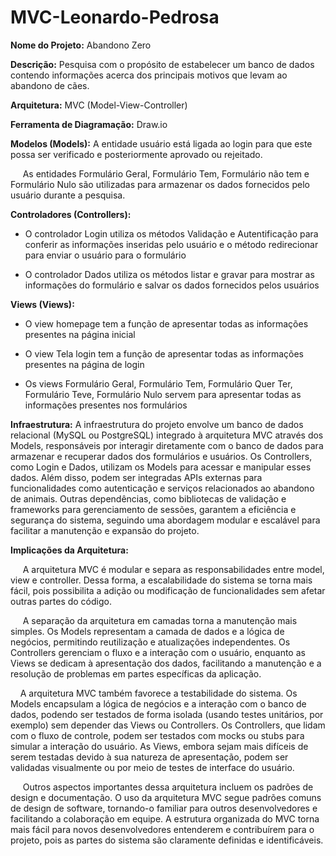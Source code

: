 # MVC-Leonardo-Pedrosa
**Nome do Projeto:** Abandono Zero

**Descrição:** Pesquisa com o propósito de estabelecer um banco de dados contendo informações acerca dos principais motivos que levam ao abandono de cães.

**Arquitetura:** MVC (Model-View-Controller)

**Ferramenta de Diagramação:** Draw.io

**Modelos (Models):**
A entidade usuário está ligada ao login para que este possa ser verificado e posteriormente aprovado ou rejeitado.

&nbsp;&nbsp;&nbsp;&nbsp; As entidades Formulário Geral, Formulário Tem, Formulário não tem e Formulário Nulo são utilizadas para armazenar os dados fornecidos pelo usuário durante a pesquisa.

**Controladores (Controllers):**

- O controlador Login utiliza os métodos Validação e Autentificação para conferir as informações inseridas pelo usuário e o método redirecionar para enviar o usuário para o formulário 

- O controlador Dados utiliza os métodos listar e gravar para mostrar as informações do formulário e salvar os dados fornecidos pelos usuários 

**Views (Views):**
- O view homepage tem a função de apresentar todas as informações presentes na página inicial

- O view Tela login tem a função de apresentar todas as informações presentes na página de login

- Os views Formulário Geral, Formulário Tem, Formulário Quer Ter, Formulário Teve, Formulário Nulo servem para apresentar todas as informações presentes nos formulários

**Infraestrutura:**
A infraestrutura do projeto envolve um banco de dados relacional (MySQL ou PostgreSQL) integrado à arquitetura MVC através dos Models, responsáveis por interagir diretamente com o banco de dados para armazenar e recuperar dados dos formulários e usuários. Os Controllers, como Login e Dados, utilizam os Models para acessar e manipular esses dados. Além disso, podem ser integradas APIs externas para funcionalidades como autenticação e serviços relacionados ao abandono de animais. Outras dependências, como bibliotecas de validação e frameworks para gerenciamento de sessões, garantem a eficiência e segurança do sistema, seguindo uma abordagem modular e escalável para facilitar a manutenção e expansão do projeto.

**Implicações da Arquitetura:**

&nbsp;&nbsp;&nbsp;&nbsp; A arquitetura MVC é modular e separa as responsabilidades entre model, view e controller. Dessa forma, a escalabilidade do sistema se torna mais fácil, pois possibilita a adição ou modificação de funcionalidades sem afetar outras partes do código.

&nbsp;&nbsp;&nbsp;&nbsp; A separação da arquitetura em camadas torna a manutenção mais simples. Os Models representam a camada de dados e a lógica de negócios, permitindo reutilização e atualizações independentes. Os Controllers gerenciam o fluxo e a interação com o usuário, enquanto as Views se dedicam à apresentação dos dados, facilitando a manutenção e a resolução de problemas em partes específicas da aplicação.

&nbsp;&nbsp;&nbsp;&nbsp;A arquitetura MVC também favorece a testabilidade do sistema. Os Models encapsulam a lógica de negócios e a interação com o banco de dados, podendo ser testados de forma isolada (usando testes unitários, por exemplo) sem depender das Views ou Controllers. Os Controllers, que lidam com o fluxo de controle, podem ser testados com mocks ou stubs para simular a interação do usuário. As Views, embora sejam mais difíceis de serem testadas devido à sua natureza de apresentação, podem ser validadas visualmente ou por meio de testes de interface do usuário.

&nbsp;&nbsp;&nbsp;&nbsp; Outros aspectos importantes dessa arquitetura incluem os padrões de design e documentação. O uso da arquitetura MVC segue padrões comuns de design de software, tornando-o familiar para outros desenvolvedores e facilitando a colaboração em equipe. A estrutura organizada do MVC torna mais fácil para novos desenvolvedores entenderem e contribuírem para o projeto, pois as partes do sistema são claramente definidas e identificáveis.